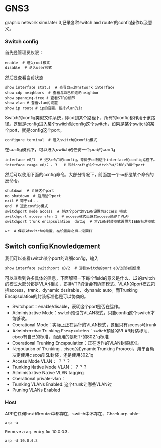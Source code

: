 # GNS3
graphic network simulater 3,记录各种switch and router的config操作以及意义。

### Switch config


首先是管理员权限：
```shell
enable  # 进入root模式
disable  # 进入user模式
```

然后是查看当前状态
```shell
show interface status  # 查看自己的network interface
show cdp neighbors  # 查看与自己相连的neighbor
show spanning-tree # 查看STP的细节
show vlan # 查看vlan的设置
show ip route # ip的设置，包括vlan的ip
```

Switch的config类似文件系统，即cd到某个路径下，所有的config都作用于该路径。这里是config进入某个switch就config这个switch，如果是某个switch的某个port，就是config这个port。
```shell
configure terminal  # 进入switch的config模式
```
在config模式下，可以进入switch的任何一个port的config
```shell
interface e0/1  # 进入e0/1的config，等价于cd到这个interface的config路径下。
interface range e0/2 - 3   # 同时config这个switch的0/2和0/3两个port
```
然后可以使用下面的config命令。大部分情况下，前面加一个`no`都是某个命令的反命令。
```shell
shutdown  # 关掉这个port
no shutdown  # 启用这个port
exit # 等于cd ..
end  # 退出config模式
switchport mode access  # 将这个port的VLAN设置为access 模式
switchport access vlan 1  # access模式设置其access的那个VLAN
switchport trunk encapsulation  dot1q  # 将VLAN封装模式设置为IEEE标准模式

wr  # 保存对switch的设置，在设置完之后一定要打
```

## Switch config Knowledgement 
我们可以查看switch某个port的详细config，输入
```shell
show interface switchport e0/2  # 查看switch的port e0/2的详细信息
```
可以查看到许多具体的信息，下面解释一下每个field的意义是什么。L2的switch的模式大部分都是VLAN相关，支持VTP的话会有协商模式。VLAN的port模式包括access，trunk，dynamic desirable， dynamic auto。而Trunking Encapsulation的封装标准也是可以协商的。
* Switchport：enable/disable，表明这个port是否在运作。
* Administrative Mode：switch预设的VLAN模式，只能config这个switch才能够改。
* Operational Mode：实际上正在运行的VLAN模式，这里只有access和trunk
* Administrative Trunking Encapsulation：switch预设的VLAN封装标准，cisco有自己的标准，而通用的是IETF的802.1q标准
* Operational Trunking Encapsulation：正在运作的VLAN封装标准。
* Negotiation of Trunking：cisco的Dynamic Trunking Protocol，用于自动决定使用cisco的ISL封装，还是使用802.1q
* Access Mode VLAN： ？？？
* Trunking Native Mode VLAN： ？？？
* Administrative Native VLAN tagging
* Operational private-vlan：
* Trunking VLANs Enabled: 这个trunk让哪些VLAN过
* Pruning VLANs Enabled


### Host
ARP在任何host和router中都存在，switch中不存在。Check arp table:
```
arp -a
```
Remove a arp entry for 10.0.0.3:
```
arp -d 10.0.0.3
```





